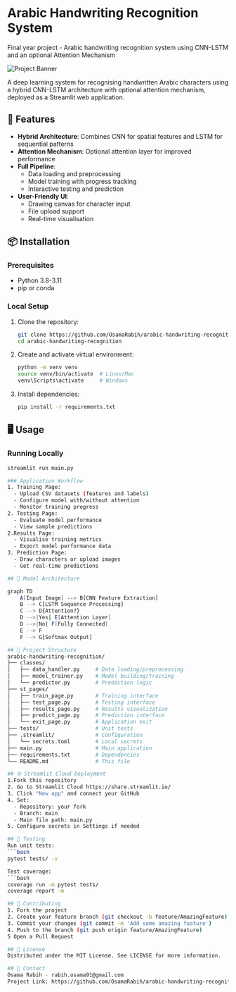# Arabic Handwriting Recognition System
Final year project - Arabic handwriting recognition system using CNN-LSTM and an optional Attention Mechanism

![Project Banner](https://via.placeholder.com/800x200?text=Arabic+Handwriting+Recognition+with+CNN-LSTM)

A deep learning system for recognising handwritten Arabic characters using a hybrid CNN-LSTM architecture with optional attention mechanism, deployed as a Streamlit web application.

## 🚀 Features
  - **Hybrid Architecture**: Combines CNN for spatial features and LSTM for sequential patterns
  - **Attention Mechanism**: Optional attention layer for improved performance
  - **Full Pipeline**: 
    - Data loading and preprocessing
    - Model training with progress tracking
    - Interactive testing and prediction
  - **User-Friendly UI**: 
    - Drawing canvas for character input
    - File upload support
    - Real-time visualisation

## 📦 Installation
### Prerequisites
  - Python 3.8-3.11
  - pip or conda

### Local Setup
1. Clone the repository:
   ```bash
   git clone https://github.com/OsamaRabih/arabic-handwriting-recognition.git
   cd arabic-handwriting-recognition
2. Create and activate virtual environment:
   ```bash
   python -m venv venv
   source venv/bin/activate  # Linux/Mac
   venv\Scripts\activate     # Windows
3. Install dependencies:
   ```bash
   pip install -r requirements.txt

## 🖥️ Usage
### Running Locally
  ```bash
  streamlit run main.py

### Application Workflow
  1. Training Page:
    - Upload CSV datasets (features and labels)
    - Configure model with/without attention
    - Monitor training progress
  2. Testing Page:
    - Evaluate model performance
    - View sample predictions
  2.Results Page:
    - Visualise training metrics
    - Export model performance data
  3. Prediction Page:
    - Draw characters or upload images
    - Get real-time predictions

## 🧠 Model Architecture

  graph TD
      A[Input Image] --> B[CNN Feature Extraction]
      B --> C[LSTM Sequence Processing]
      C --> D{Attention?}
      D -->|Yes| E[Attention Layer]
      D -->|No| F[Fully Connected]
      E --> F
      F --> G[Softmax Output]

## 📂 Project Structure
  arabic-handwriting-recognition/
  ├── classes/
  │   ├── data_handler.py     # Data loading/preprocessing
  │   ├── model_trainer.py    # Model building/training
  │   └── predictor.py        # Prediction logic
  ├── st_pages/
  │   ├── train_page.py       # Training interface
  │   ├── test_page.py        # Testing interface
  │   ├── results_page.py     # Results visualization
  │   ├── predict_page.py     # Prediction interface
  │   └── exit_page.py        # Application exit
  ├── tests/                  # Unit tests
  ├── .streamlit/             # Configuration
  │   └── secrets.toml        # Local secrets
  ├── main.py                 # Main application
  ├── requirements.txt        # Dependencies
  └── README.md               # This file

## 🌐 Streamlit Cloud Deployment
  1.Fork this repository
  2. Go to Streamlit Cloud https://share.streamlit.io/
  3. Click "New app" and connect your GitHub
  4. Set:
    - Repository: your fork
    - Branch: main
    - Main file path: main.py
  5. Configure secrets in Settings if needed

## 🧪 Testing
  Run unit tests:
  ```bash
  pytest tests/ -v
  
  Test coverage:
  ```bash
  coverage run -m pytest tests/
  coverage report -m

## 🤝 Contributing
  1. Fork the project 
  2. Create your feature branch (git checkout -b feature/AmazingFeature)
  3. Commit your changes (git commit -m 'Add some amazing feature')
  4. Push to the branch (git push origin feature/AmazingFeature)
  5 Open a Pull Request

## 📜 License
Distributed under the MIT License. See LICENSE for more information.

## 📧 Contact
Osama Rabih - rabih.osama91@gmail.com
Project Link: https://github.com/OsamaRabih/arabic-handwriting-recognition





   
